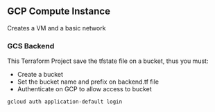 ## GCP Compute Instance
Creates a VM and a basic network

### GCS Backend
This Terraform Project save the tfstate file on a bucket, thus you must:
- Create a bucket
- Set the bucket name and prefix on backend.tf file
- Authenticate on GCP to allow access to bucket
```
gcloud auth application-default login 
```
